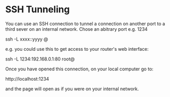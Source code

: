 # SSH Tunneling

You can use an SSH connection to tunnel a connection on another port to a third sever on an internal network.  Chose an abitrary port e.g. 1234 


  ssh -L xxxx:<app server>:yyyy <username>@<ssh hostname>

e.g. you could use this to get access to your router's web interface:

  ssh -L 1234:192.168.0.1:80 root@<ssh hostname>

Once you have opened this connection, on your local computer go to:

  http://localhost:1234

and the page will open as if you were on your internal network.